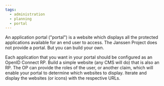 ```yaml
---
tags:
  - administration
  - planning
  - portal
---
```


An application portal ("portal") is a website which displays all the
protected applications available for an end user to access. The Janssen Project
does not provide a portal. But you can build your own.

Each application that you want in your portal should be configured as an
OpenID Connect RP. Build a simple website (any CMS will do) that is also
an RP. The OP can provide the roles of the user, or another claim, which will
enable your portal to determine which websites to display. Iterate and
display the websites (or icons) with the respective URLs.
